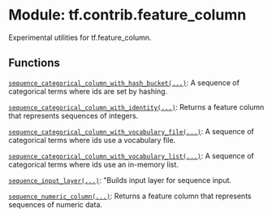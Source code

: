 <div itemscope itemtype="http://developers.google.com/ReferenceObject">
<meta itemprop="name" content="tf.contrib.feature_column" />
<meta itemprop="path" content="Stable" />
</div>

# Module: tf.contrib.feature_column

Experimental utilities for tf.feature_column.

<!-- Placeholder for "Used in" -->


## Functions

[`sequence_categorical_column_with_hash_bucket(...)`](../../tf/contrib/feature_column/sequence_categorical_column_with_hash_bucket.md): A sequence of categorical terms where ids are set by hashing.

[`sequence_categorical_column_with_identity(...)`](../../tf/contrib/feature_column/sequence_categorical_column_with_identity.md): Returns a feature column that represents sequences of integers.

[`sequence_categorical_column_with_vocabulary_file(...)`](../../tf/contrib/feature_column/sequence_categorical_column_with_vocabulary_file.md): A sequence of categorical terms where ids use a vocabulary file.

[`sequence_categorical_column_with_vocabulary_list(...)`](../../tf/contrib/feature_column/sequence_categorical_column_with_vocabulary_list.md): A sequence of categorical terms where ids use an in-memory list.

[`sequence_input_layer(...)`](../../tf/contrib/feature_column/sequence_input_layer.md): "Builds input layer for sequence input.

[`sequence_numeric_column(...)`](../../tf/contrib/feature_column/sequence_numeric_column.md): Returns a feature column that represents sequences of numeric data.

